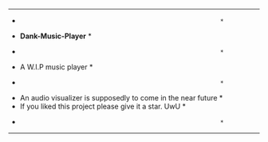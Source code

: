 *************************************************************
*                                                             *
*  **Dank-Music-Player**                                        *
*                                                             *
*  A W.I.P music player                                         *
*                                                             *
*  An audio visualizer is supposedly to come in the near future *
*  If you liked this project please give it a star. UwU         *
*                                                             *
*************************************************************
